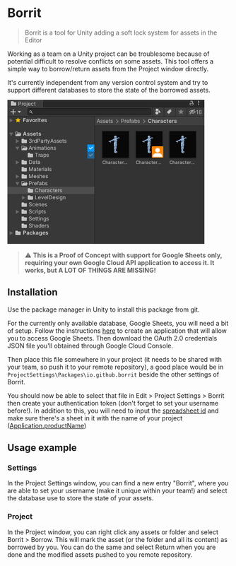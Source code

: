 # Borrit

> Borrit is a tool for Unity adding a soft lock system for assets in the Editor

Working as a team on a Unity project can be troublesome because of potential difficult 
to resolve conflicts on some assets. This tool offers a simple way to borrow/return 
assets from the Project window directly.

It's currently independent from any version control system and try to support different
databases to store the state of the borrowed assets.

![Project window with Borrit](Documentation/images/example.png)

> :warning: **This is a Proof of Concept with support for Google Sheets only, requiring your
> own Google Cloud API application to access it. It works, but A LOT OF THINGS ARE MISSING!**

## Installation
Use the package manager in Unity to install this package from git.

For the currently only available database, Google Sheets, you will need a bit of setup. Follow 
the instructions [here](https://developers.google.com/sheets/api/guides/authorizing) to create
an application that will allow you to access Google Sheets. Then download the OAuth 2.0 credentials
JSON file you'll obtained through Google Cloud Console.

Then place this file somewhere in your project (it needs to be shared with your team, so push it 
to your remote repository), a good place would be in `ProjectSettings\Packages\io.github.borrit`
beside the other settings of Borrit.

You should now be able to select that file in Edit > Project Settings > Borrit then create your 
authentication token (don't forget to set your username before!).
In addition to this, you will need to input the [spreadsheet id](https://developers.google.com/sheets/api/guides/concepts#spreadsheet_id) 
and make sure there's a sheet in it with the name of your project ([Application.productName](https://docs.unity3d.com/ScriptReference/Application-productName.html))

## Usage example

### Settings
In the Project Settings window, you can find a new entry "Borrit", where you are able to set
your username (make it unique within your team!) and select the database use to store the state 
of your assets.

### Project
In the Project window, you can right click any assets or folder and select Borrit > Borrow.
This will mark the asset (or the folder and all its content) as borrowed by you. You can do the same
and select Return when you are done and the modified assets pushed to you remote repository.